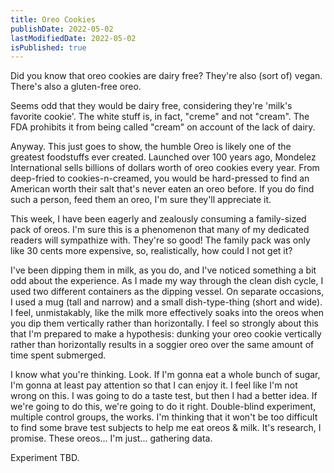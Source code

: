 ```yaml
---
title: Oreo Cookies
publishDate: 2022-05-02
lastModifiedDate: 2022-05-02
isPublished: true
---
```


Did you know that oreo cookies are dairy free? They're also (sort of) vegan. There's also a gluten-free oreo.

Seems odd that they would be dairy free, considering they're 'milk's favorite cookie'. The white stuff is, 
in fact, "creme" and not "cream". The FDA prohibits it from being called "cream" on account of the lack of 
dairy.

Anyway. This just goes to show, the humble Oreo is likely one of the greatest foodstuffs ever created. 
Launched over 100 years ago, Mondelez International sells billions of dollars worth of oreo cookies every 
year. From deep-fried to cookies-n-creamed, you would be hard-pressed to find an American worth their salt 
that's never eaten an oreo before. If you do find such a person, feed them an oreo, I'm sure they'll 
appreciate it.

This week, I have been eagerly and zealously consuming a family-sized pack of oreos. I'm sure this is a 
phenomenon that many of my dedicated readers will sympathize with. They're so good! The family pack was 
only like 30 cents more expensive, so, realistically, how could I not get it?

I've been dipping them in milk, as you do, and I've noticed something a bit odd about the experience. As I 
made my way through the clean dish cycle, I used two different containers as the dipping vessel. On 
separate occasions, I used a mug (tall and narrow) and a small dish-type-thing (short and wide). I feel, 
unmistakably, like the milk more effectively soaks into the oreos when you dip them vertically 
rather than horizontally. I feel so strongly about this that I'm prepared to make a hypothesis: dunking 
your oreo cookie vertically rather than horizontally results in a soggier oreo over the same amount of 
time spent submerged.

I know what you're thinking. Look. If I'm gonna eat a whole bunch of sugar, I'm gonna at least pay 
attention so that I can enjoy it. I feel like I'm not wrong on this. I was going to do a taste test, but 
then I had a better idea. If we're going to do this, we're going to do it right. Double-blind experiment, 
multiple control groups, the works. I'm thinking that it won't be too difficult to find some brave test 
subjects to help me eat oreos & milk. It's research, I promise. These oreos... I'm just... gathering data.

Experiment TBD.
